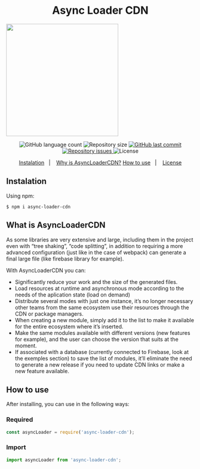 <h1 align="center">
    Async Loader CDN
</h1>

<img src="https://github.com/luispmoraisc/async-loader-cdn/assets/logo.png" height="300px"/>

<p align="center">
  <img alt="GitHub language count" src="https://img.shields.io/github/languages/count/luispmoraisc/async-loader-cdn.svg">

  <img alt="Repository size" src="https://img.shields.io/github/repo-size/luispmoraisc/async-loader-cdn.svg">
  
  <a href="https://github.com/luispmoraisc/async-loader-cdn/commits/master">
    <img alt="GitHub last commit" src="https://img.shields.io/github/last-commit/luispmoraisc/async-loader-cdn.svg">
  </a>

  <a href="https://github.com/luispmoraisc/async-loader-cdn/issues">
    <img alt="Repository issues" src="https://img.shields.io/github/issues/luispmoraisc/async-loader-cdn.svg">
  </a>

  <img alt="License" src="https://img.shields.io/badge/license-MIT-brightgreen">
</p>

<p align="center">
  <a href="#-instalation">Instalation</a>&nbsp;&nbsp;&nbsp;|&nbsp;&nbsp;&nbsp;
  <a href="#-what-is-async-load-cdn">Why is AsyncLoaderCDN?</a>
  <a href="#-how-to-use">How to use</a>&nbsp;&nbsp;&nbsp;|&nbsp;&nbsp;&nbsp;
  <a href="#-license">License</a>
</p>

## Instalation

Using npm:

```shell
$ npm i async-loader-cdn
```

## What is AsyncLoaderCDN

As some libraries are very extensive and large, including them in the project even with “tree shaking”, “code
splitting”, in addition to requiring a more advanced configuration (just like in the case of webpack) can generate a
final large file (like firebase library for example).

With AsyncLoaderCDN you can:

- Significantly reduce your work and the size of the generated files.
- Load resources at runtime and asynchronous mode according to the needs of the aplication state (load on demand)
- Distribute several modes with just one instance, it’s no longer necessary other teams from the same ecosystem use
  their resources through the CDN or package managers.
- When creating a new module, simply add it to the list to make it available for the entire ecosystem where it’s
  inserted.
- Make the same modules available with different versions (new features for example), and the user can choose the
  version that suits at the moment.
- If associated with a database (currently connected to Firebase, look at the exemples section) to save the list of
  modules, it’ll eliminate the need to generate a new release if you need to update CDN links or make a new feature
  available.

## How to use

After installing, you can use in the following ways:

### Required

```javascript
const asyncLoader = require('async-loader-cdn');
```

### Import

```javascript
import asyncLoader from 'async-loader-cdn';
```
